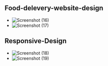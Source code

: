 ## Food-delevery-website-design
- ![Screenshot (16)](https://user-images.githubusercontent.com/81034448/122535626-5dcb7a80-d041-11eb-92d3-2890c431c51c.png)
- ![Screenshot (17)](https://user-images.githubusercontent.com/81034448/122535670-68860f80-d041-11eb-9173-0b9ffff6e1f8.png)

## Responsive-Design
- ![Screenshot (18)](https://user-images.githubusercontent.com/81034448/122535769-7f2c6680-d041-11eb-9ff9-e393528acf97.png)
- ![Screenshot (19)](https://user-images.githubusercontent.com/81034448/122535807-85bade00-d041-11eb-9974-7e1fafe74dc0.png)
